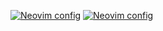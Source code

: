 [![Neovim config](https://github-readme-stats.vercel.app/api/pin/?username=kilavila&repo=nvim&show_owner=true&theme=dracula)](https://github.com/kilavila/nvim)
[![Neovim config](https://github-readme-stats.vercel.app/api/pin/?username=kilavila&repo=dotfiles&show_owner=true&theme=dracula)](https://github.com/kilavila/dotfiles)
